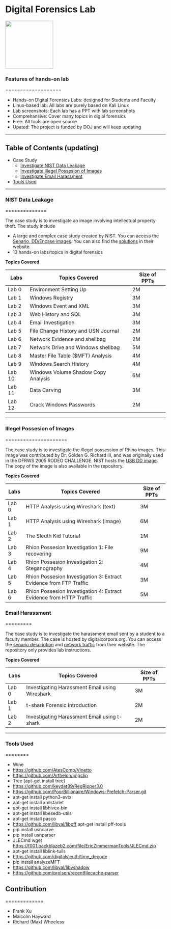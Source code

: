 # Digital Forensics Lab

<img src="https://upload.wikimedia.org/wikipedia/commons/3/3c/BJA_Logo.png" width="150">

### Features of hands-on lab
===================
- Hands-on Digital Forensics Labs: designed for Students and Faculty
- Linux-based lab: All labs are purely based on Kali Linux
- Lab screenshots: Each lab has a PPT with lab screenshots
- Comprehansive: Cover many topics in digial forensics
- Free: All tools are open source
- Upated: The project is funded by DOJ and will keep updating 
---

## Table of Contents  (updating)
- Case Study
  * [Investigate NIST Data Leakage](#NIST-Data-Leakage)
  * [Investigate Illegel Possesion of Images](#Illegel-Possesion-of-Images)
  * [Investigate Email Harassment](#Email-Harassment)
- [Tools Used](#Tools-Used)


---
### NIST Data Leakage
==============

The  case study is to investigate an image involving intellectual property theft. The study include 

* A large and complex case study created by NIST. You can access the [Senario, DD/Encase images](https://www.cfreds.nist.gov/data_leakage_case/data-leakage-case.html). You can also find the [solutions](https://www.cfreds.nist.gov/data_leakage_case/leakage-answers.pdf) in their website. 
* 13 hands-on labs/topics in digital forensics


**Topics Covered**

| Labs | Topics Covered |Size of PPTs |
| --- | ----------- |----------- |
| Lab 0 | Environment Setting Up | 2M  |
| Lab 1 | Windows Registry  | 3M |
| Lab 2 | Windows Event and XML |3M |
| Lab 3 | Web History and SQL | 3M|
| Lab 4 | Email Investigation  |3M |
| Lab 5 | File Change History and USN Journal  |2M |
| Lab 6 | Network Evidence and shellbag |2M |
| Lab 7 | Network Drive and Windows shellbag |5M |
| Lab 8 | Master File Table ($MFT) Analysis |4M |
| Lab 9 | Windows Search History | 4M|
| Lab 10 | Windows Volume Shadow Copy Analysis |6M |
| Lab 11 | Data Carving |3M |
| Lab 12 | Crack Windows Passwords  | 2M|

---
### Illegel Possesion of Images
=====================

The case study is to investigate the illegel possession of Rhino images. This image was contributed by Dr. Golden G. Richard III, and was originally used in the DFRWS 2005 RODEO CHALLENGE. NIST hosts the [USB DD image](https://www.cfreds.nist.gov/dfrws/Rhino_Hunt.html). The copy of the image is also available in the repository.

**Topics Covered**

| Labs | Topics Covered |Size of PPTs |
| --- | ----------- |----------- |
| Lab 0 | HTTP Analysis using Wireshark (text)  | 3M  |
| Lab 1 | HTTP Analysis using Wireshark (image)  | 6M |
| Lab 2 | The Sleuth Kid Tutorial  | 1M |
| Lab 3 | Rhion Possesion Investigation 1: File recovering |9M |
| Lab 4 | Rhion Possesion Investigation 2: Steganography | 4M|
| Lab 5 | Rhion Possesion Investigation 3: Extract Evidence from FTP Traffic  |3M |
| Lab 6 | Rhion Possesion Investigation 4: Extract Evidence from HTTP Traffic  |5M |

### Email Harassment
=========

The case study is to investigate the harassment email sent by a student to a faculty member. The case is hosted by digitalcorpora.org. You can access the [senario description](https://digitalcorpora.org/corpora/scenarios/nitroba-university-harassment-scenario) and [network traffic](http://downloads.digitalcorpora.org/corpora/scenarios/2008-nitroba/nitroba.pcap) from their website. The repository only provides lab instructions.   

**Topics Covered**

| Labs | Topics Covered |Size of PPTs |
| --- | ----------- |----------- |
| Lab 0 | Investigating Harassment Email using Wireshark  | 3M  |
| Lab 1 | t-shark Forensic Introduction  | 2M |
| Lab 2 | Investigating Harassment Email using t-shark  | 2M |


---
### Tools Used
========
* Wine
* https://github.com/AtesComp/Vinetto
* https://github.com/Arthelon/imgclip
* Tree (apt-get install tree)
* https://github.com/keydet89/RegRipper3.0
* https://github.com/PoorBillionaire/Windows-Prefetch-Parser.git
* apt-get install python3-evtx
* apt-get install xmlstarlet
* apt-get install libhivex-bin
* apt-get install libesedb-utils 
* apt-get  install pasco
* https://github.com/libyal/libpff apt-get install pff-tools
* pip install usncarve
* pip install usnparser
* JLECmd wget https://f001.backblazeb2.com/file/EricZimmermanTools/JLECmd.zip
* apt-get install liblink-tuils
* https://github.com/digitalsleuth/time_decode
* pip install analyzeMFT
* https://github.com/libyal/libvshadow
* https://github.com/prolsen/recentfilecache-parser


## Contribution
=============
* Frank Xu
* Malcolm Hayward 
* Richard (Max) Wheeless
